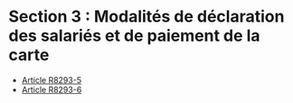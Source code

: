# Section 3 : Modalités de déclaration des salariés et de paiement de la carte 

* [Article R8293-5](./LEGIARTI000032095554.md)
* [Article R8293-6](./LEGIARTI000032095560.md)
